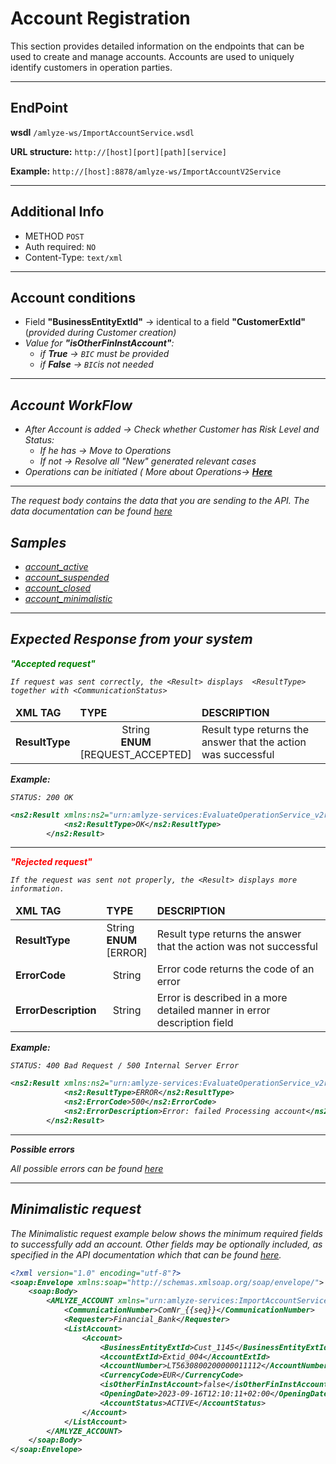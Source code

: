 # Account Registration

This section provides detailed information on the endpoints that can be used to create and manage accounts. Accounts are used to uniquely identify customers in operation parties.

---

## EndPoint

**wsdl** `/amlyze-ws/ImportAccountService.wsdl`

**URL structure:** `http://[host][port][path][service]`

**Example:** `http://[host]:8878/amlyze-ws/ImportAccountV2Service`

---

## Additional Info

* METHOD ` POST ` 
* Auth required: `NO`
* Content-Type: `text/xml`
---

## Account conditions
* Field <b>"BusinessEntityExtId"</b>  → identical to a field <b>"CustomerExtId"</b> (<i>provided during  Customer creation)
* Value for <b>"isOtherFinInstAccount"</b>:
	* if <b>True</b> → `BIC` must be provided
	* if <b>False</b> → `BIC`is not needed
---

## Account WorkFlow
* After Account is added → Check whether Customer has Risk Level and Status:
	* If he has → Move to Operations
	* If not → Resolve all "New" generated relevant cases
 * Operations can be initiated ( More about Operations→ [<b>Here</b>](../operation/operation.md)

----

The request body contains the data that you are sending to the API. The data documentation can be found [*here*](fields.md)

## Samples

* [account_active](samples/account_active.xml)
* [account_suspended](samples/account_suspended.xml)
* [account_closed](samples/account_closed.xml)
* [account_minimalistic](samples/account_minimalistic.xml)
---

## Expected Response from your system

**<span style="color: green;">"Accepted request"</span>**

`If request was sent correctly, the <Result> displays  <ResultType> together with <CommunicationStatus>`

<table>
		<thead>
			<tr>
				<td><b>XML TAG</b></td>
				<td><b>TYPE</b></td>
				<td><b>DESCRIPTION</b></td>
			</tr>
		</thead>
		<tbody>
			<tr>
				<td><b>ResultType</b></td>
				<td style="text-align:center">String<br/><b>ENUM</b><br/>[REQUEST_ACCEPTED]</td>
				<td>Result type returns the answer that the action was successful</td>
			</tr>
		</tbody>
</table>

**Example:**

`STATUS: 200 OK`
```xml
<ns2:Result xmlns:ns2="urn:amlyze-services:EvaluateOperationService_v2r0">
            <ns2:ResultType>OK</ns2:ResultType>
        </ns2:Result>
```
---
**<span style="color: red;">"Rejected request"</span>**

`If the request was sent not properly, the <Result> displays more information.`

<table>
		<thead>
			<tr>
				<td><b>XML TAG</b></td>
				<td><b>TYPE</b></td>
				<td><b>DESCRIPTION</b></td>
			</tr>
		</thead>
		<tbody>
			<tr>
				<td><b>ResultType</b></td>
				<td>String<br/><b>ENUM</b><br/>[ERROR]</td>
				<td>Result type returns the answer that the action was not successful</td>
			</tr>
            <tr>
				<td><b>ErrorCode</b></td>
				<td style="text-align:center">String</td>
				<td>Error code returns the code of an error</td>
            </tr>
            <tr>
				<td><b>ErrorDescription</b></td>
				<td style="text-align:center">String</td>
				<td>Error is described in a more detailed manner in error description field</td>
            </tr>
		</tbody>
</table>

**Example:**

`STATUS: 400 Bad Request / 500 Internal Server Error`
```xml
<ns2:Result xmlns:ns2="urn:amlyze-services:EvaluateOperationService_v2r0">
            <ns2:ResultType>ERROR</ns2:ResultType>
            <ns2:ErrorCode>500</ns2:ErrorCode>
            <ns2:ErrorDescription>Error: failed Processing account</ns2:ErrorDescription>
        </ns2:Result>
```
----
**Possible errors**

All possible errors can be found [*here*](acc_possible_errors.md)  


----

## Minimalistic request

The Minimalistic request example below shows the minimum required fields to successfully add an account. Other fields may be optionally included, as specified in the API documentation which that can be found [*here*](fields.md).

```xml
<?xml version="1.0" encoding="utf-8"?>
<soap:Envelope xmlns:soap="http://schemas.xmlsoap.org/soap/envelope/">
    <soap:Body>
        <AMLYZE_ACCOUNT xmlns="urn:amlyze-services:ImportAccountService_v1r0">
            <CommunicationNumber>ComNr_{{seq}}</CommunicationNumber>
            <Requester>Financial_Bank</Requester>
            <ListAccount>
                <Account>
                    <BusinessEntityExtId>Cust_1145</BusinessEntityExtId>
                    <AccountExtId>Extid_004</AccountExtId>
                    <AccountNumber>LT5630800200000011112</AccountNumber>
                    <CurrencyCode>EUR</CurrencyCode>
                    <isOtherFinInstAccount>false</isOtherFinInstAccount>
                    <OpeningDate>2023-09-16T12:10:11+02:00</OpeningDate>
                    <AccountStatus>ACTIVE</AccountStatus> 
                </Account>
            </ListAccount>
        </AMLYZE_ACCOUNT>
    </soap:Body>
</soap:Envelope>
```
